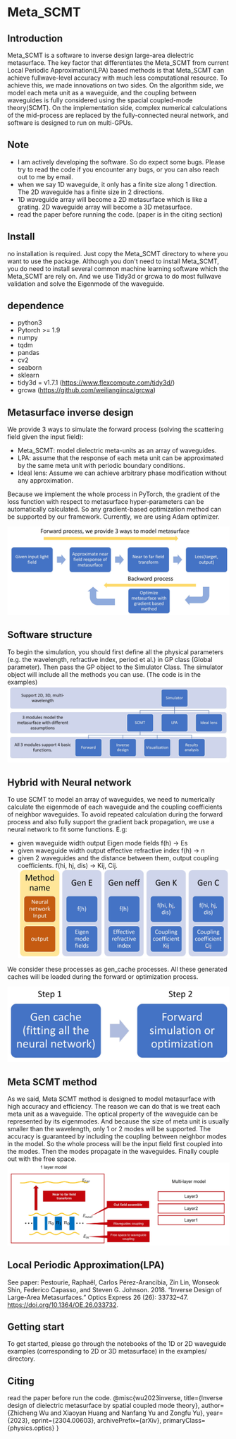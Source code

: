 # Meta_SCMT
## Introduction
Meta_SCMT is a software to inverse design large-area dielectric metasurface. The key factor that differentiates the Meta_SCMT from current Local Periodic Approximation(LPA) based methods is that Meta_SCMT can achieve fullwave-level accuracy with much less computational resource. To achieve this, we made innovations on two sides. On the algorithm side, we model each meta unit as a waveguide, and the coupling between waveguides is fully considered using the spacial coupled-mode theory(SCMT). On the implementation side, complex numerical calculations of the mid-process are replaced by the fully-connected neural network, and software is designed to run on multi-GPUs.
## Note
* I am actively developing the software. So do expect some bugs. Please try to read the code if you encounter any bugs, or you can also reach out to me by email.
* when we say 1D waveguide, it only has a finite size along 1 direction. The 2D waveguide has a finite size in 2 directions.
* 1D waveguide array will become a 2D metasurface which is like a grating. 2D waveguide array will become a 3D metasurface.
* read the paper before running the code. (paper is in the citing section)


## Install
no installation is required. Just copy the Meta_SCMT directory to where you want to use the package. Although you don't need to install Meta_SCMT, you do need to install several common machine learning software which the Meta_SCMT are rely on. And we use Tidy3d or grcwa to do most fullwave validation and solve the Eigenmode of the waveguide.

## dependence
* python3
* Pytorch >= 1.9
* numpy
* tqdm
* pandas
* cv2
* seaborn
* sklearn
* tidy3d = v1.7.1 (https://www.flexcompute.com/tidy3d/)
* grcwa (https://github.com/weiliangjinca/grcwa)

## Metasurface inverse design
We provide 3 ways to simulate the forward process (solving the scattering field given the input field):
* Meta_SCMT: model dielectric meta-units as an array of waveguides.
* LPA: assume that the response of each meta unit can be approximated by the same meta unit with periodic boundary conditions.
* Ideal lens: Assume we can achieve arbitrary phase modification without any approximation.

Because we implement the whole process in PyTorch, the gradient of the loss function with respect to metasurface hyper-parameters can be automatically calculated. So any gradient-based optimization method can be supported by our framework. Currently, we are using Adam optimizer.

![inverse_design](images/inverse_design_process.jpg) 
## Software structure
To begin the simulation, you should first define all the physical parameters (e.g. the wavelength, refractive index, period et al.) in GP class (Global parameter). Then pass the GP object to the Simulator Class. The simulator object will include all the methods you can use. (The code is in the examples)
![physical_setup](images/software_structure.jpg) 

## Hybrid with Neural network
To use SCMT to model an array of waveguides, we need to numerically calculate the eigenmode of each waveguide and the coupling coefficients of neighbor waveguides. To avoid repeated calculation during the forward process and also fully support the gradient back propagation, we use a neural network to fit some functions. E.g:
* given waveguide width output Eigen mode fields f(h) -> Es
* given waveguide width output effective refractive index f(h) -> n
* given 2 waveguides and the distance between them, output coupling coefficients. f(hi, hj, dis) -> Kij, Cij.\
![physical_setup](images/NN_modules.jpg) 

We consider these processes as gen_cache processes. All these generated caches will be loaded during the forward or optimization process.

![physical_setup](images/2steps.jpg) 
## Meta SCMT method
As we said, Meta SCMT method is designed to model metasurface with high accuracy and efficiency. The reason we can do that is we treat each meta unit as a waveguide. The optical property of the waveguide can be represented by its eigenmodes. And because the size of meta unit is usually smaller than the wavelength, only 1 or 2 modes will be supported. The accuracy is guaranteed by including the coupling between neighbor modes in the model. So the whole process will be the input field first coupled into the modes. Then the modes propagate in the waveguides. Finally couple out with the free space. 
![physical_setup](images/physical_setup.jpg) 


## Local Periodic Approximation(LPA)
See paper: Pestourie, Raphaël, Carlos Pérez-Arancibia, Zin Lin, Wonseok Shin, Federico Capasso, and Steven G. Johnson. 2018. “Inverse Design of Large-Area Metasurfaces.” Optics Express 26 (26): 33732–47. https://doi.org/10.1364/OE.26.033732.

## Getting start
To get started, please go through the notebooks of the 1D or 2D waveguide examples (corresponding to 2D or 3D metasurface) in the examples/ directory. 
## Citing
read the paper before run the code.
@misc{wu2023inverse,
      title={Inverse design of dielectric metasurface by spatial coupled mode theory}, 
      author={Zhicheng Wu and Xiaoyan Huang and Nanfang Yu and Zongfu Yu},
      year={2023},
      eprint={2304.00603},
      archivePrefix={arXiv},
      primaryClass={physics.optics}
}
